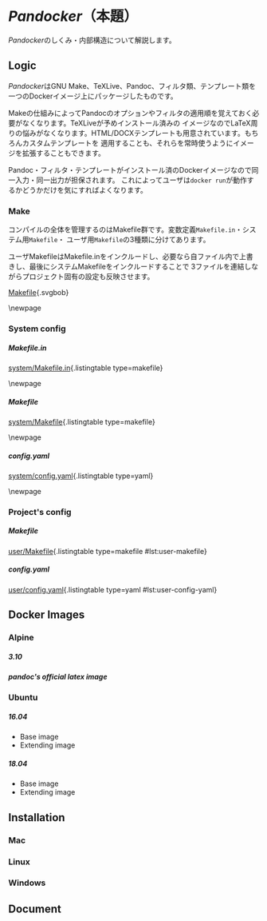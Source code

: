 # *Pandocker*（本題）

*Pandocker*のしくみ・内部構造について解説します。

## Logic

*Pandocker*はGNU Make、TeXLive、Pandoc、フィルタ類、テンプレート類を一つのDockerイメージ上にパッケージしたものです。

Makeの仕組みによってPandocのオプションやフィルタの適用順を覚えておく必要がなくなります。TeXLiveが予めインストール済みの
イメージなのでLaTeX周りの悩みがなくなります。HTML/DOCXテンプレートも用意されています。もちろんカスタムテンプレートを
適用することも、それらを常時使うようにイメージを拡張することもできます。

Pandoc・フィルタ・テンプレートがインストール済のDockerイメージなので同一入力・同一出力が担保されます。
これによってユーザは`docker run`が動作するかどうかだけを気にすればよくなります。

### Make

コンパイルの全体を管理するのはMakefile群です。変数定義`Makefile.in`・システム用`Makefile`・
ユーザ用`Makefile`の3種類に分けてあります。

ユーザMakefileはMakefile.inをインクルードし、必要なら自ファイル内で上書きし、最後にシステムMakefileをインクルードすることで
3ファイルを連結しながらプロジェクト固有の設定も反映させます。

[Makefile](data/makefiles.bob){.svgbob}

\newpage

### System config
##### Makefile.in

[system/Makefile.in](/usr/var/pandoc_misc/system/Makefile.in){.listingtable type=makefile}

\newpage

##### Makefile

[system/Makefile](/usr/var/pandoc_misc/system/Makefile){.listingtable type=makefile}

\newpage

##### config.yaml

[system/config.yaml](/usr/var/pandoc_misc/system/config.yaml){.listingtable type=yaml}

\newpage

### Project's config

##### Makefile

[user/Makefile](./Makefile){.listingtable type=makefile #lst:user-makefile}

##### config.yaml

[user/config.yaml](./markdown/config.yaml){.listingtable type=yaml #lst:user-config-yaml}

## Docker Images
### Alpine
##### 3.10
##### pandoc's official latex image
### Ubuntu
##### 16.04

- Base image
- Extending image

##### 18.04

- Base image
- Extending image

## Installation
### Mac
### Linux
### Windows
## Document
